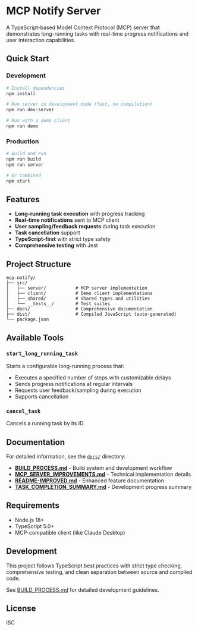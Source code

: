 # MCP Notify Server

A TypeScript-based Model Context Protocol (MCP) server that demonstrates long-running tasks with real-time progress notifications and user interaction capabilities.

## Quick Start

### Development
```bash
# Install dependencies
npm install

# Run server in development mode (fast, no compilation)
npm run dev:server

# Run with a demo client
npm run demo
```

### Production
```bash
# Build and run
npm run build
npm run server

# Or combined
npm start
```

## Features

- **Long-running task execution** with progress tracking
- **Real-time notifications** sent to MCP client
- **User sampling/feedback requests** during task execution
- **Task cancellation** support
- **TypeScript-first** with strict type safety
- **Comprehensive testing** with Jest

## Project Structure

```
mcp-notify/
├── src/
│   ├── server/           # MCP server implementation
│   ├── client/           # Demo client implementations
│   ├── shared/           # Shared types and utilities
│   └── __tests__/        # Test suites
├── docs/                 # Comprehensive documentation
├── dist/                 # Compiled JavaScript (auto-generated)
└── package.json
```

## Available Tools

### `start_long_running_task`
Starts a configurable long-running process that:
- Executes a specified number of steps with customizable delays
- Sends progress notifications at regular intervals
- Requests user feedback/sampling during execution
- Supports cancellation

### `cancel_task`
Cancels a running task by its ID.

## Documentation

For detailed information, see the [`docs/`](./docs/) directory:

- **[BUILD_PROCESS.md](./docs/BUILD_PROCESS.md)** - Build system and development workflow
- **[MCP_SERVER_IMPROVEMENTS.md](./docs/MCP_SERVER_IMPROVEMENTS.md)** - Technical implementation details
- **[README-IMPROVED.md](./docs/README-IMPROVED.md)** - Enhanced feature documentation
- **[TASK_COMPLETION_SUMMARY.md](./docs/TASK_COMPLETION_SUMMARY.md)** - Development progress summary

## Requirements

- Node.js 18+ 
- TypeScript 5.0+
- MCP-compatible client (like Claude Desktop)

## Development

This project follows TypeScript best practices with strict type checking, comprehensive testing, and clean separation between source and compiled code.

See [BUILD_PROCESS.md](./docs/BUILD_PROCESS.md) for detailed development guidelines.

## License

ISC

